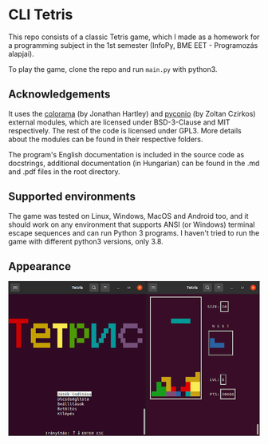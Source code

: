 # CLI Tetris

This repo consists of a classic Tetris game, which I made as a homework
for a programming subject in the 1st semester
(InfoPy, BME EET - Programozás alapjai).

To play the game, clone the repo and run `main.py` with python3.

## Acknowledgements

It uses the [colorama](https://github.com/tartley/colorama/)
(by Jonathan Hartley) and
[pyconio](https://infopy.eet.bme.hu/pyconio/pyconio.zip) (by Zoltan Czirkos)
external modules, which are licensed under BSD-3-Clause and MIT respectively.
The rest of the code is licensed under GPL3.
More details about the modules can be found in their respective folders.

The program's English documentation
is included in the source code as docstrings,
additional documentation (in Hungarian)
can be found in the .md and .pdf files in the root directory.

## Supported environments

The game was tested on Linux, Windows, MacOS and Android too, and it should
work on any environment that supports ANSI (or Windows) terminal
escape sequences and can run Python 3 programs.
I haven't tried to run the game with different python3 versions, only 3.8.

## Appearance

![Command line Tetris game showing menu and in-game views.](tetris.png)

